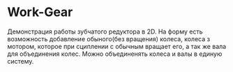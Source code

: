 # Work-Gear
Демонстрация работы зубчатого редуктора в 2D.
На форму есть возможность добавление обыного(без вращения) колеса, колеса з мотором, которое при сциплении с обычным вращает его, а так же вала для объединения колес.
Можно объединенять колеса и валы в единую систему.
